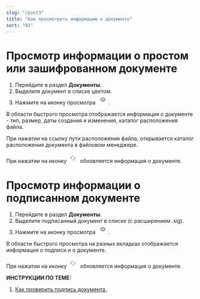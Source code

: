 ```yaml
---
slug: "/post3"
title: "Как просмотреть информацию о документе"
sort: "03"
---
```


# Просмотр информации о простом или зашифрованном  документе

1. Перейдите в раздел **Документы**.
2. Выделите документ в списке цветом.
3. Нажмите на иконку просмотра ![view-button.jpg](./images/view-button.jpg "Кнопка быстрого просмотра"). 

В области быстрого просмотра отображается информация о документе - тип, размер, даты создания и изменения, каталог расположения файла.

При нажатии на ссылку пути расположения файла, открывается каталог расположения документа в файловом менеджере.

При нажатии на иконку ![reload.jpg](./images/reload.jpg "Обновить") обновляется информация о документе.

# Просмотр информации о подписанном документе

1. Перейдите в раздел **Документы**.
2. Выделите подписанный документ в списке (с расширением .sig).
3. Нажмите на иконку просмотра ![view-button.jpg](./images/view-button.jpg "Кнопка быстрого просмотра"). 

В области быстрого просмотра на разных вкладках отображается информация о подписи и о документе. 

При нажатии на иконку ![reload.jpg](./images/reload.jpg "Обновить") обновляется информация о документе.

**ИНСТРУКЦИИ ПО ТЕМЕ:**

1. [Как проверить подпись документа.](https://docs.cryptoarm.ru/05-v3.0-Beta/004-documents/verify)  